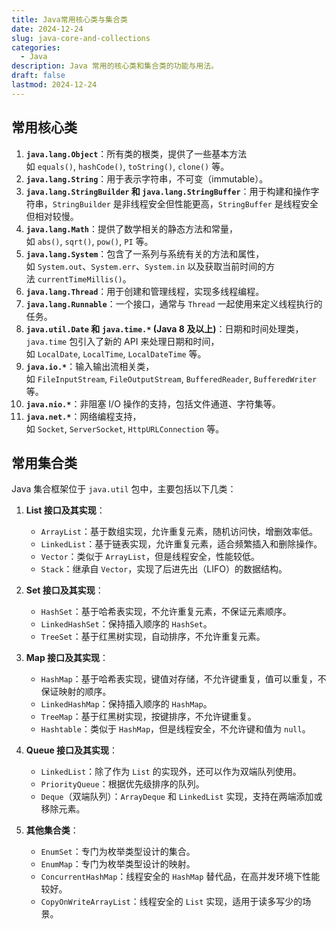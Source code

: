 ```yaml
---
title: Java常用核心类与集合类
date: 2024-12-24
slug: java-core-and-collections
categories:
  - Java
description: Java 常用的核心类和集合类的功能与用法。
draft: false
lastmod: 2024-12-24
---
```


## 常用核心类

1. **`java.lang.Object`**：所有类的根类，提供了一些基本方法如 `equals()`, `hashCode()`, `toString()`, `clone()` 等。
2. **`java.lang.String`**：用于表示字符串，不可变（immutable）。
3. **`java.lang.StringBuilder` 和 `java.lang.StringBuffer`**：用于构建和操作字符串，`StringBuilder` 是非线程安全但性能更高，`StringBuffer` 是线程安全但相对较慢。
4. **`java.lang.Math`**：提供了数学相关的静态方法和常量，如 `abs()`, `sqrt()`, `pow()`, `PI` 等。
5. **`java.lang.System`**：包含了一系列与系统有关的方法和属性，如 `System.out`、`System.err`、`System.in` 以及获取当前时间的方法 `currentTimeMillis()`。
6. **`java.lang.Thread`**：用于创建和管理线程，实现多线程编程。
7. **`java.lang.Runnable`**：一个接口，通常与 `Thread` 一起使用来定义线程执行的任务。
8. **`java.util.Date` 和 `java.time.*` (Java 8 及以上)**：日期和时间处理类，`java.time` 包引入了新的 API 来处理日期和时间，如 `LocalDate`, `LocalTime`, `LocalDateTime` 等。
9. **`java.io.*`**：输入输出流相关类，如 `FileInputStream`, `FileOutputStream`, `BufferedReader`, `BufferedWriter` 等。
10. **`java.nio.*`**：非阻塞 I/O 操作的支持，包括文件通道、字符集等。
11. **`java.net.*`**：网络编程支持，如 `Socket`, `ServerSocket`, `HttpURLConnection` 等。

## 常用集合类

Java 集合框架位于 `java.util` 包中，主要包括以下几类：

1. **List 接口及其实现**：
    
    - `ArrayList`：基于数组实现，允许重复元素，随机访问快，增删效率低。
    - `LinkedList`：基于链表实现，允许重复元素，适合频繁插入和删除操作。
    - `Vector`：类似于 `ArrayList`，但是线程安全，性能较低。
    - `Stack`：继承自 `Vector`，实现了后进先出（LIFO）的数据结构。
2. **Set 接口及其实现**：
    
    - `HashSet`：基于哈希表实现，不允许重复元素，不保证元素顺序。
    - `LinkedHashSet`：保持插入顺序的 `HashSet`。
    - `TreeSet`：基于红黑树实现，自动排序，不允许重复元素。
3. **Map 接口及其实现**：
    
    - `HashMap`：基于哈希表实现，键值对存储，不允许键重复，值可以重复，不保证映射的顺序。
    - `LinkedHashMap`：保持插入顺序的 `HashMap`。
    - `TreeMap`：基于红黑树实现，按键排序，不允许键重复。
    - `Hashtable`：类似于 `HashMap`，但是线程安全，不允许键和值为 `null`。
4. **Queue 接口及其实现**：
    
    - `LinkedList`：除了作为 `List` 的实现外，还可以作为双端队列使用。
    - `PriorityQueue`：根据优先级排序的队列。
    - `Deque`（双端队列）：`ArrayDeque` 和 `LinkedList` 实现，支持在两端添加或移除元素。
5. **其他集合类**：
    
    - `EnumSet`：专门为枚举类型设计的集合。
    - `EnumMap`：专门为枚举类型设计的映射。
    - `ConcurrentHashMap`：线程安全的 `HashMap` 替代品，在高并发环境下性能较好。
    - `CopyOnWriteArrayList`：线程安全的 `List` 实现，适用于读多写少的场景。